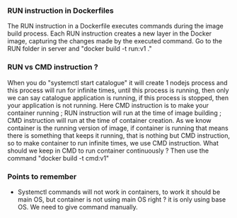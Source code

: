 ### RUN instruction in Dockerfiles
The RUN instruction in a Dockerfile executes commands during the image build process. Each RUN instruction creates a new layer in the Docker image, capturing the changes made by the executed command. Go to the RUN folder in server and "docker build -t run:v1 ."

### RUN vs CMD instruction ?
When you do "systemctl start catalogue" it will create 1 nodejs process and this process will run for infinite times, until this process is running, then only we can say catalogue application is running, if this process is stopped, then your application is not running. Here CMD instruction is to make your container running ; RUN instruction will run at the time of image building ; CMD instruction will run at the time of container creation. As we know container is the running version of image, if container is running that means there is something that keeps it running, that is nothing but CMD instruction, so to make container to run infinite times, we use CMD instruction. What should we keep in CMD to run container continuously ? Then use the command
"docker build -t cmd:v1"




### Points to remember
- Systemctl commands will not work in containers, to work it should be main OS, but container is not using
  main OS right ? it is only using base OS. We need to give command manually.
